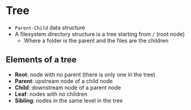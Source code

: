 # Tree

- `Parent-Child` data structure
- A filesystem directory structure is a tree starting from `/` (root node)
  - Where a folder is the parent and the files are the children

## Elements of a tree

- **Root**: node with no parent (there is only one in the tree)
- **Parent**: upstream node of a child node
- **Child**: downstream node of a parent node
- **Leaf**: nodes with no children
- **Sibling**: nodes in the same level in the tree
